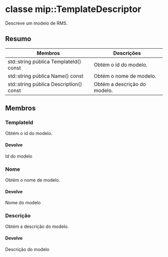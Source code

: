 # <a name="class-miptemplatedescriptor"></a>classe mip::TemplateDescriptor 
Descreve um modelo de RMS.
  
## <a name="summary"></a>Resumo
 Membros                        | Descrições                                
--------------------------------|---------------------------------------------
std::string pública TemplateId() const  |  Obtém o id do modelo.
std::string pública Name() const  |  Obtém o nome de modelo.
std::string pública Description() const  |  Obtém a descrição do modelo.
  
## <a name="members"></a>Membros
  
### <a name="templateid"></a>TemplateId
Obtém o id do modelo.
  
#### <a name="returns"></a>Devolve
Id do modelo
  
### <a name="name"></a>Nome
Obtém o nome de modelo.
  
#### <a name="returns"></a>Devolve
Nome do modelo
  
### <a name="description"></a>Descrição
Obtém a descrição do modelo.
  
#### <a name="returns"></a>Devolve
Descrição do modelo